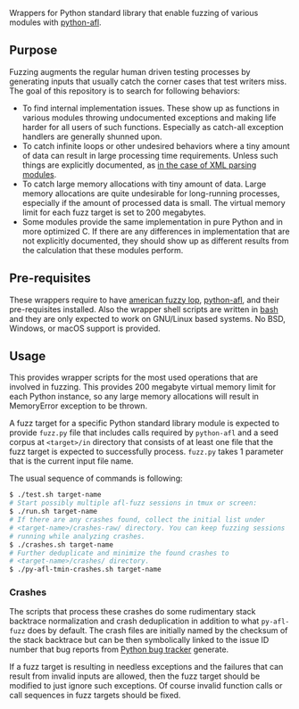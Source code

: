 Wrappers for Python standard library that enable fuzzing of various
modules with [python-afl](https://github.com/jwilk/python-afl).

## Purpose

Fuzzing augments the regular human driven testing processes by
generating inputs that usually catch the corner cases that test
writers miss. The goal of this repository is to search for following
behaviors:

* To find internal implementation issues. These show up as functions
  in various modules throwing undocumented exceptions and making life
  harder for all users of such functions. Especially as catch-all
  exception handlers are generally shunned upon.
* To catch infinite loops or other undesired behaviors where a tiny
  amount of data can result in large processing time
  requirements. Unless such things are explicitly documented, as
  [in the case of XML parsing modules](https://docs.python.org/3/library/xml.html#xml-vulnerabilities).
* To catch large memory allocations with tiny amount of data. Large
  memory allocations are quite undesirable for long-running processes,
  especially if the amount of processed data is small. The virtual
  memory limit for each fuzz target is set to 200 megabytes.
* Some modules provide the same implementation in pure Python and in
  more optimized C. If there are any differences in implementation
  that are not explicitly documented, they should show up as different
  results from the calculation that these modules perform.

## Pre-requisites

These wrappers require to have
[american fuzzy lop](http://lcamtuf.coredump.cx/afl/),
[python-afl](https://github.com/jwilk/python-afl), and their
pre-requisites installed. Also the wrapper shell scripts are written
in [bash](https://www.gnu.org/software/bash/) and they are only
expected to work on GNU/Linux based systems. No BSD, Windows, or macOS
support is provided.

## Usage

This provides wrapper scripts for the most used operations that are
involved in fuzzing. This provides 200 megabyte virtual memory limit
for each Python instance, so any large memory allocations will result
in MemoryError exception to be thrown.

A fuzz target for a specific Python standard library module is
expected to provide `fuzz.py` file that includes calls required by
`python-afl` and a seed corpus at `<target>/in` directory that
consists of at least one file that the fuzz target is expected to
successfully process. `fuzz.py` takes 1 parameter that is the current
input file name.

The usual sequence of commands is following:

```bash
$ ./test.sh target-name
# Start possibly multiple afl-fuzz sessions in tmux or screen:
$ ./run.sh target-name
# If there are any crashes found, collect the initial list under
# <target-name>/crashes-raw/ directory. You can keep fuzzing sessions
# running while analyzing crashes.
$ ./crashes.sh target-name
# Further deduplicate and minimize the found crashes to
# <target-name>/crashes/ directory.
$ ./py-afl-tmin-crashes.sh target-name
```

### Crashes

The scripts that process these crashes do some rudimentary stack
backtrace normalization and crash deduplication in addition to what
`py-afl-fuzz` does by default. The crash files are initially named by
the checksum of the stack backtrace but can be then symbolically
linked to the issue ID number that bug reports from
[Python bug tracker](https://bugs.python.org/) generate.

If a fuzz target is resulting in needless exceptions and the failures
that can result from invalid inputs are allowed, then the fuzz target
should be modified to just ignore such exceptions. Of course invalid
function calls or call sequences in fuzz targets should be fixed.
